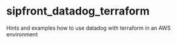 # sipfront_datadog_terraform
Hints and examples how to use datadog with terraform in an AWS environment
